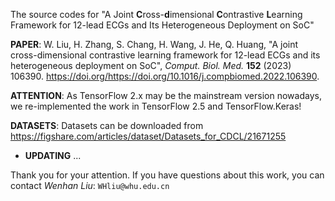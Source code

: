 The source codes for "A Joint **C**ross-**d**imensional **C**ontrastive **L**earning Framework for 12-lead ECGs and Its Heterogeneous Deployment on SoC" 

**PAPER**: W. Liu, H. Zhang, S. Chang, H. Wang, J. He, Q. Huang, "A joint cross-dimensional contrastive learning framework for 12-lead ECGs and its heterogeneous deployment on SoC", _Comput. Biol. Med._ **152** (2023) 106390. https://doi.org/https://doi.org/10.1016/j.compbiomed.2022.106390.

**ATTENTION**: As TensorFlow 2.x may be the mainstream version nowadays, we re-implemented the work in TensorFlow 2.5 and TensorFlow.Keras!

**DATASETS**: Datasets can be downloaded from https://figshare.com/articles/dataset/Datasets_for_CDCL/21671255

- **UPDATING** ...

Thank you for your attention. If you have questions about this work, you can contact _Wenhan Liu_: `WHliu@whu.edu.cn`
